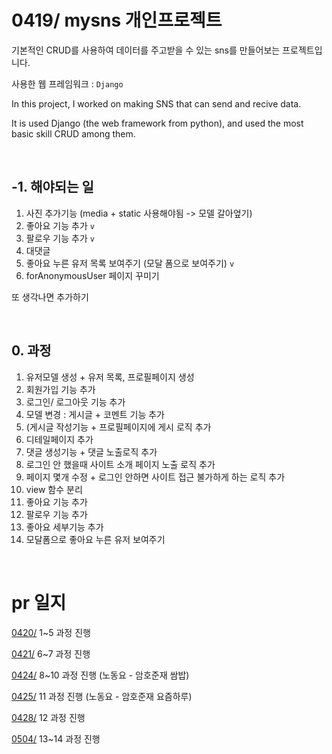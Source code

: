 # 0419/ mysns 개인프로젝트

기본적인 CRUD를 사용하여 데이터를 주고받을 수 있는 sns를 만들어보는 프로젝트입니다. 

사용한 웹 프레임워크 : `Django` 

In this project, I worked on making SNS that can send and recive data. 

It is used Django (the web framework from python), and used the most basic skill CRUD among them.

<br>


## -1. 해야되는 일


1. 사진 추가기능 (media + static 사용해야됨 -> 모델 갈아엎기)
2. 좋아요 기능 추가 `v`
2. 팔로우 기능 추가 `v`
2. 대댓글 
2. 좋아요 누른 유저 목록 보여주기 (모달 폼으로 보여주기) `v`
2. forAnonymousUser 페이지 꾸미기

또 생각나면 추가하기

<br>

## 0. 과정


1. 유저모델 생성 + 유저 목록, 프로필페이지 생성
2. 회원가입 기능 추가
3. 로그인/ 로그아웃 기능 추가
4. 모델 변경 : 게시글 + 코멘트 기능 추가
5. (게시글 작성기능 + 프로필페이지에 게시 로직 추가
6. 디테일페이지 추가
7. 댓글 생성기능 + 댓글 노출로직 추가
8. 로그인 안 했을때 사이트 소개 페이지 노출 로직 추가
9. 페이지 몇개 수정 + 로그인 안하면 사이트 접근 불가하게 하는 로직 추가
10. view 함수 분리
11. 좋아요 기능 추가
12. 팔로우 기능 추가
13. 좋아요 세부기능 추가
14. 모달폼으로 좋아요 누른 유저 보여주기

<br>


# pr 일지

[0420/](./record/mysns_0420.md) 1~5 과정 진행

[0421/](./record/mysns_0421.md) 6~7 과정 진행

[0424/](./record/mysns_0424.md) 8~10 과정 진행 (노동요 - 암호준재 쌈밥)

[0425/](./record/mysns_0425.md) 11 과정 진행 (노동요 - 암호준재 요즘하루)

[0428/](./record/mysns_0428.md) 12 과정 진행

[0504/](./record/mysns_0504.md) 13~14 과정 진행

